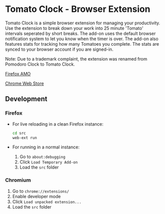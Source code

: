 # Tomato Clock - Browser Extension

Tomato Clock is a simple browser extension for managing your productivity. Use the extension to break down your work into 25 minute 'Tomato' intervals seperated by short breaks. The add-on uses the default browser notification system to let you know when the timer is over. The add-on also features stats for tracking how many Tomatoes you complete. The stats are synced to your browser account if you are signed-in.

Note: Due to a trademark complaint, the extension was renamed from Pomodoro Clock to Tomato Clock.

[Firefox AMO](https://addons.mozilla.org/en-US/firefox/addon/tomato-clock/)

[Chrome Web Store](https://chrome.google.com/webstore/detail/tomato-clock/enemipdanmallpjakiehedcgjmibjihj)

## Development

### Firefox

* For live reloading in a clean Firefox instance:

  ```sh
  cd src
  web-ext run
  ```

* For running in a normal instance:

  1. Go to `about:debugging`
  2. Click `Load Temporary Add-on`
  3. Load the `src` folder

### Chromium

1. Go to `chrome://extensions/`
2. Enable developer mode
3. Click `Load unpacked extension...`
4. Load the `src` folder
